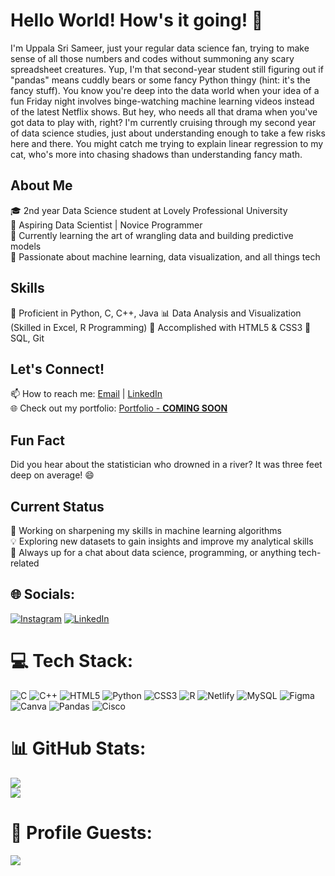 # Hello World! How's it going! 👋

I'm Uppala Sri Sameer, just your regular data science fan, trying to make sense of all those numbers and codes without summoning any scary spreadsheet creatures. Yup, I'm that second-year student still figuring out if "pandas" means cuddly bears or some fancy Python thingy (hint: it's the fancy stuff).
You know you're deep into the data world when your idea of a fun Friday night involves binge-watching machine learning videos instead of the latest Netflix shows. But hey, who needs all that drama when you've got data to play with, right?
I'm currently cruising through my second year of data science studies, just about understanding enough to take a few risks here and there. You might catch me trying to explain linear regression to my cat, who's more into chasing shadows than understanding fancy math. 

## About Me
🎓 2nd year Data Science student at Lovely Professional University  
🧠 Aspiring Data Scientist | Novice Programmer  
🌱 Currently learning the art of wrangling data and building predictive models  
🤖 Passionate about machine learning, data visualization, and all things tech  

## Skills
🐍 Proficient in Python, C, C++, Java
📊 Data Analysis and Visualization (Skilled in Excel, R Programming)
🤖 Accomplished with HTML5 & CSS3
🔧 SQL, Git   

## Let's Connect!
📫 How to reach me: [Email](mailto:uppalasameer5@gmail.com) | [LinkedIn](https://www.linkedin.com/in/uppala-sri-sameer/)  
🌐 Check out my portfolio: [Portfolio - **COMING SOON**]()  

## Fun Fact
Did you hear about the statistician who drowned in a river? It was three feet deep on average! 😄  

## Current Status
🚀 Working on sharpening my skills in machine learning algorithms  
💡 Exploring new datasets to gain insights and improve my analytical skills  
💬 Always up for a chat about data science, programming, or anything tech-related  

## 🌐 Socials:
[![Instagram](https://img.shields.io/badge/Instagram-%23E4405F.svg?logo=Instagram&logoColor=white)](https://instagram.com/srisameer_05) [![LinkedIn](https://img.shields.io/badge/LinkedIn-%230077B5.svg?logo=linkedin&logoColor=white)](https://linkedin.com/in/uppala-sri-sameer) 

# 💻 Tech Stack:
![C](https://img.shields.io/badge/c-%2300599C.svg?style=for-the-badge&logo=c&logoColor=white) ![C++](https://img.shields.io/badge/c++-%2300599C.svg?style=for-the-badge&logo=c%2B%2B&logoColor=white) ![HTML5](https://img.shields.io/badge/html5-%23E34F26.svg?style=for-the-badge&logo=html5&logoColor=white) ![Python](https://img.shields.io/badge/python-3670A0?style=for-the-badge&logo=python&logoColor=ffdd54) ![CSS3](https://img.shields.io/badge/css3-%231572B6.svg?style=for-the-badge&logo=css3&logoColor=white) ![R](https://img.shields.io/badge/r-%23276DC3.svg?style=for-the-badge&logo=r&logoColor=white) ![Netlify](https://img.shields.io/badge/netlify-%23000000.svg?style=for-the-badge&logo=netlify&logoColor=#00C7B7) ![MySQL](https://img.shields.io/badge/mysql-%2300000f.svg?style=for-the-badge&logo=mysql&logoColor=white) ![Figma](https://img.shields.io/badge/figma-%23F24E1E.svg?style=for-the-badge&logo=figma&logoColor=white) ![Canva](https://img.shields.io/badge/Canva-%2300C4CC.svg?style=for-the-badge&logo=Canva&logoColor=white) ![Pandas](https://img.shields.io/badge/pandas-%23150458.svg?style=for-the-badge&logo=pandas&logoColor=white) ![Cisco](https://img.shields.io/badge/cisco-%23049fd9.svg?style=for-the-badge&logo=cisco&logoColor=black)
# 📊 GitHub Stats:
![](https://github-readme-streak-stats.herokuapp.com/?user=UppalaSriSameer&theme=great-gatsby&hide_border=false)<br/>
![](https://github-readme-stats.vercel.app/api/top-langs/?username=UppalaSriSameer&theme=great-gatsby&hide_border=false&include_all_commits=true&count_private=true&layout=compact)

# 👀 Profile Guests:
[![](https://visitcount.itsvg.in/api?id=UppalaSriSameer&icon=5&color=12)](https://visitcount.itsvg.in)
